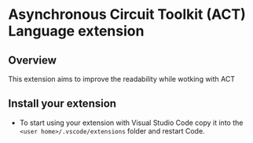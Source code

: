 # Asynchronous Circuit Toolkit (ACT) Language extension

## Overview
This extension aims to improve the readability while wotking with ACT

## Install your extension

* To start using your extension with Visual Studio Code copy it into the `<user home>/.vscode/extensions` folder and restart Code.